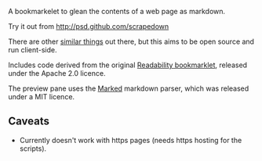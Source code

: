 A bookmarkelet to glean the contents of a web page as markdown.

Try it out from http://psd.github.com/scrapedown

There are other [similar things](http://fuckyeahmarkdown.com/) out there, but this aims to be open source and run client-side.

Includes code derived from the original [Readability bookmarklet](https://code.google.com/p/arc90labs-readability/), released under the Apache 2.0 licence.

The preview pane uses the [Marked](https://github.com/chjj/marked) markdown parser, which was released under a MIT licence.

## Caveats
* Currently doesn't work with https pages (needs https hosting for the scripts).
